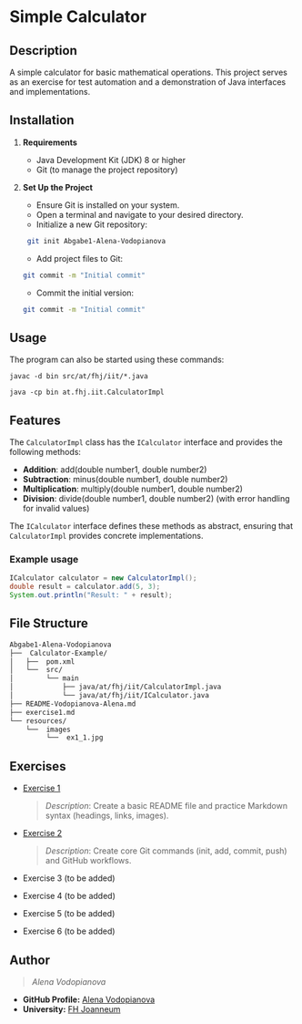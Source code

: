 # Simple Calculator

## Description

A simple calculator for basic mathematical operations. This project serves as an exercise for test automation and a demonstration of Java interfaces and implementations.

## Installation

1. **Requirements**
    - Java Development Kit (JDK) 8 or higher
    - Git (to manage the project repository)
2. **Set Up the Project**
   - Ensure Git is installed on your system.
   - Open a terminal and navigate to your desired directory.
   - Initialize a new Git repository:

    ```sh
     git init Abgabe1-Alena-Vodopianova
     ```

    - Add project files to Git:

     ```sh
     git commit -m "Initial commit"
     ```

    - Commit the initial version:

     ```sh
     git commit -m "Initial commit"
     ```

## Usage

The program can also be started using these commands:

`javac -d bin src/at/fhj/iit/*.java`

`java -cp bin at.fhj.iit.CalculatorImpl`

## Features

The `CalculatorImpl` class has the `ICalculator` interface and provides the following methods:

- **Addition**: add(double number1, double number2)
- **Subtraction**: minus(double number1, double number2)
- **Multiplication**: multiply(double number1, double number2)
- **Division**: divide(double number1, double number2) (with error handling for invalid values)

The `ICalculator` interface defines these methods as abstract, ensuring that `CalculatorImpl` provides concrete implementations.

### Example usage

```java
ICalculator calculator = new CalculatorImpl();
double result = calculator.add(5, 3);
System.out.println("Result: " + result);
```

## File Structure

```bash
Abgabe1-Alena-Vodopianova
├──  Calculator-Example/
│   ├──  pom.xml
│   └──  src/ 
│        └── main
│            ├── java/at/fhj/iit/CalculatorImpl.java
│            └── java/at/fhj/iit/ICalculator.java
├── README-Vodopianova-Alena.md
├── exercise1.md
└── resources/
    └──  images
         └──  ex1_1.jpg

```

## Exercises

- [Exercise 1](exercise1.md)
  
  >*Description*: Create a basic README file and practice
  > Markdown syntax (headings, links, images).
- [Exercise 2](exercise2.md)

  >*Description*: Create core Git commands (init, add,
  > commit, push) and GitHub workflows.

- Exercise 3 (to be added)
- Exercise 4 (to be added)
- Exercise 5 (to be added)
- Exercise 6 (to be added)

## Author
>
>*Alena Vodopianova*

- **GitHub Profile:** [Alena Vodopianova](https://github.com/Alena-Vodopianova)
- **University:** [FH Joanneum](https://www.fh-joanneum.at/)
